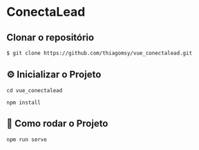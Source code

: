# ConectaLead

## Clonar o repositório
```bash
$ git clone https://github.com/thiagomsy/vue_conectalead.git
```

## ⚙ Inicializar o Projeto
```
cd vue_conectalead
```
```
npm install
```

## 🚀 Como rodar o Projeto
```
npm run serve
```
